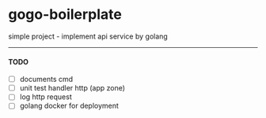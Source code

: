 # gogo-boilerplate
simple project - implement api service by golang



---
#### TODO
-[ ] documents cmd
-[ ] unit test handler http (app zone) 
-[ ] log http request
-[ ] golang docker for deployment
